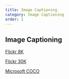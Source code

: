 ```yaml
---
title: Image Captioning
category: Image Captioning
order: 1
---
```


## Image Captioning

[Flickr 8K](http://nlp.cs.illinois.edu/HockenmaierGroup/Framing_Image_Description/KCCA.html)

[Flickr 30K](http://shannon.cs.illinois.edu/DenotationGraph/)

[Microsoft COCO](http://mscoco.org/)